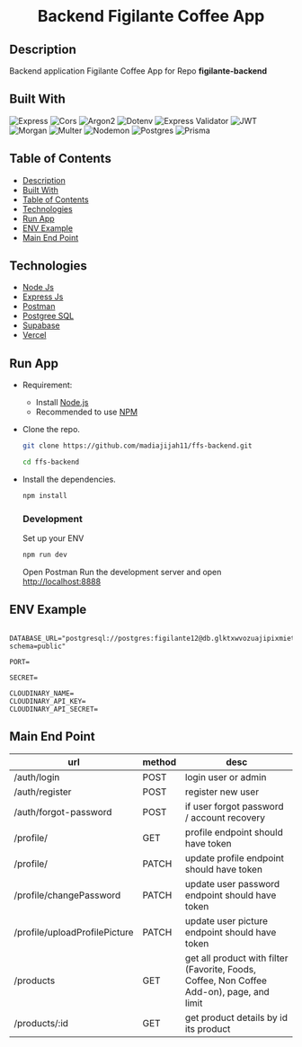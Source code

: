 <div align="center">
  <br>
  <h1><strong>Backend Figilante Coffee App</strong></h1
  <br>

  <!-- [**View the Web App**](https://exceltodynamodbjson.vercel.app) -->
</div>


##  Description
Backend application Figilante Coffee App for Repo **figilante-backend**

## Built With
![Express](https://img.shields.io/badge/Express-v4.18.2-pink?style=flat)
![Cors](https://img.shields.io/badge/cors-v2.8.5-green?style=flat)
![Argon2](https://img.shields.io/badge/argon2-v0.30.2-blue?style=flat)
![Dotenv](https://img.shields.io/badge/dotenv-v16.0.3-orange?style=flat)
![Express Validator](https://img.shields.io/badge/expressvalidator-v6.14.2-red?style=flat)
![JWT](https://img.shields.io/badge/JWT-black?style=for-the-badge&logo=JSON%20web%20tokens)
![Morgan](https://img.shields.io/badge/morgan-v1.10.0-cyan?style=flat)
![Multer](https://img.shields.io/badge/multer-v8.4.5-ray?style=flat)
![Nodemon](https://img.shields.io/badge/nodemon-v2.0.20-white?style=flat)
![Postgres](https://img.shields.io/badge/postgres-%23316192.svg?style=for-the-badge&logo=postgresql&logoColor=white)
![Prisma](https://img.shields.io/badge/Prisma-3982CE?style=for-the-badge&logo=Prisma&logoColor=white)

## Table of Contents
- [Description](#description)
- [Built With](#built-with)
- [Table of Contents](#table-of-contents)
- [Technologies](#technologies)
- [Run App](#run-app)
- [ENV Example](#env-example)
- [Main End Point](#main-end-point)


## Technologies
- [Node Js](https://nodejs.org/en/)
- [Express Js](https://expressjs.com/)
- [Postman](https://www.postman.com/)
- [Postgree SQL](https://www.postgresql.org/)
- [Supabase](https://supabase.com/)
- [Vercel](https://vercel.com/)


## Run App
-   Requirement:

    -   Install [Node.js](https://nodejs.org)
    -   Recommended to use [NPM](https://www.npmjs.com/)

-   Clone the repo.

    ```bash
    git clone https://github.com/madiajijah11/ffs-backend.git
    ```

    ```bash
    cd ffs-backend
    ```

-   Install the dependencies.

    ```bash
    npm install
    ```

    ### Development
    Set up your ENV

     ```bash
    npm run dev
    ```

    Open Postman
    Run the development server and open [http://localhost:8888](http://localhost:8888)



## ENV Example
```DATABASE_URL
  DATABASE_URL="postgresql://postgres:figilante12@db.glktxwvozuajipixmiet.supabase.co:5432/postgres?schema=public"
```
```PORT
PORT=
```
```SECRET KEY
SECRET=
```
```CLOUDINARY
CLOUDINARY_NAME=
CLOUDINARY_API_KEY=
CLOUDINARY_API_SECRET=
```

## Main End Point
|url|method|desc|
|---|------|----|
|/auth/login|POST|login user or admin|
|/auth/register|POST|register new user|
|/auth/forgot-password|POST|if user forgot password / account recovery|
|/profile/|GET|profile endpoint should have token|
|/profile/|PATCH|update profile endpoint should have token|
|/profile/changePassword|PATCH|update user password endpoint should have token|
|/profile/uploadProfilePicture|PATCH|update user picture endpoint should have token|
|/products|GET|get all product with filter (Favorite, Foods, Coffee, Non Coffee Add-on), page, and limit|
|/products/:id|GET|get product details by id its product|